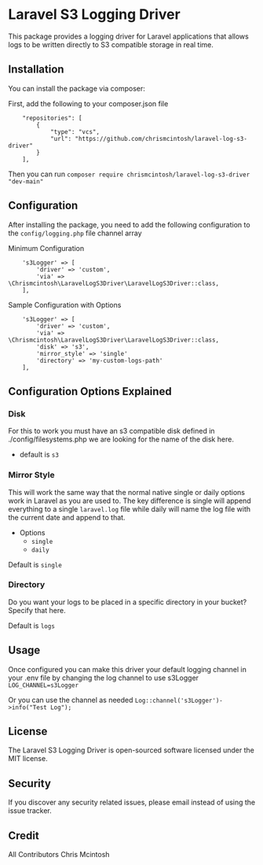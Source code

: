 # Laravel S3 Logging Driver

This package provides a logging driver for Laravel applications that allows logs to be written directly to S3 compatible storage in real time.

## Installation

You can install the package via composer:

First, add the following to your composer.json file

```
    "repositories": [
        {
            "type": "vcs",
            "url": "https://github.com/chrismcintosh/laravel-log-s3-driver"
        }
    ],
```

Then you can run
`composer require chrismcintosh/laravel-log-s3-driver "dev-main"`

## Configuration

After installing the package, you need to add the following configuration to the `config/logging.php` file channel array

Minimum Configuration

```
    's3Logger' => [
        'driver' => 'custom',
        'via' => \Chrismcintosh\LaravelLogS3Driver\LaravelLogS3Driver::class,
    ],
```

Sample Configuration with Options

```
    's3Logger' => [
        'driver' => 'custom',
        'via' => \Chrismcintosh\LaravelLogS3Driver\LaravelLogS3Driver::class,
        'disk' => 's3',
        'mirror_style' => 'single'
        'directory' => 'my-custom-logs-path'
    ],
```

## Configuration Options Explained

### Disk

For this to work you must have an s3 compatible disk defined in ./config/filesystems.php we are looking for the name of the disk here.

- default is `s3`

### Mirror Style

This will work the same way that the normal native single or daily options work in Laravel as you are used to. The key difference is single will append everything to a single `laravel.log` file while daily will name the log file with the current date and append to that.

- Options
  - `single`
  - `daily`

Default is `single`

### Directory

Do you want your logs to be placed in a specific directory in your bucket? Specify that here.

Default is `logs`

## Usage

Once configured you can make this driver your default logging channel in your .env file by changing the log channel to use s3Logger
`LOG_CHANNEL=s3Logger`

Or you can use the channel as needed
`Log::channel('s3Logger')->info("Test Log");`

## License

The Laravel S3 Logging Driver is open-sourced software licensed under the MIT license.

## Security

If you discover any security related issues, please email instead of using the issue tracker.

## Credit

All Contributors
Chris Mcintosh
